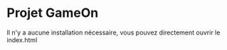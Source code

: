 # Projet GameOn

Il n'y a aucune installation nécessaire, vous pouvez directement ouvrir le index.html
